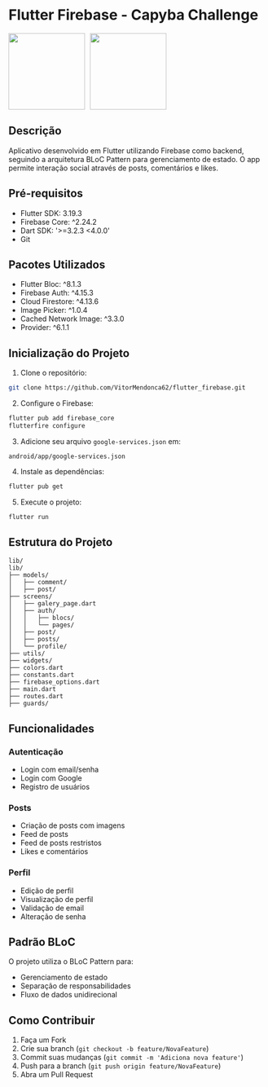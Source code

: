 # Flutter Firebase - Capyba Challenge

<div style="display: flex; gap: 10px;">
<img src="https://img.shields.io/badge/Flutter-02569B?logo=flutter&logoColor=white&style=for-the-badge" width="150">
<img src="https://img.shields.io/badge/Firebase-FFCA28?logo=firebase&logoColor=000000&style=for-the-badge" width="150">
</div>

## Descrição
Aplicativo desenvolvido em Flutter utilizando Firebase como backend, seguindo a arquitetura BLoC Pattern para gerenciamento de estado. O app permite interação social através de posts, comentários e likes.

## Pré-requisitos
- Flutter SDK: 3.19.3
- Firebase Core: ^2.24.2
- Dart SDK: '>=3.2.3 <4.0.0'
- Git


## Pacotes Utilizados
- Flutter Bloc: ^8.1.3
- Firebase Auth: ^4.15.3
- Cloud Firestore: ^4.13.6
- Image Picker: ^1.0.4
- Cached Network Image: ^3.3.0
- Provider: ^6.1.1

## Inicialização do Projeto

1. Clone o repositório:
```bash
git clone https://github.com/VitorMendonca62/flutter_firebase.git
```

2. Configure o Firebase:
```bash
flutter pub add firebase_core
flutterfire configure
```

3. Adicione seu arquivo `google-services.json` em:
```
android/app/google-services.json
```

4. Instale as dependências:
```bash
flutter pub get
```

5. Execute o projeto:
```bash
flutter run
```

## Estrutura do Projeto
```
lib/
lib/
├── models/
│   ├── comment/
│   ├── post/
├── screens/
│   ├── galery_page.dart
│   ├── auth/
│   │   ├── blocs/
│   │   └── pages/
│   ├── post/
│   ├── posts/
│   └── profile/
├── utils/
├── widgets/
├── colors.dart
├── constants.dart
├── firebase_options.dart
├── main.dart
├── routes.dart
├── guards/
```

## Funcionalidades

### Autenticação
- Login com email/senha
- Login com Google
- Registro de usuários

### Posts
- Criação de posts com imagens
- Feed de posts
- Feed de posts restristos
- Likes e comentários

### Perfil
- Edição de perfil
- Visualização de perfil
- Validação de email
- Alteração de senha

## Padrão BLoC
O projeto utiliza o BLoC Pattern para:
- Gerenciamento de estado
- Separação de responsabilidades
- Fluxo de dados unidirecional

## Como Contribuir
1. Faça um Fork
2. Crie sua branch (`git checkout -b feature/NovaFeature`)
3. Commit suas mudanças (`git commit -m 'Adiciona nova feature'`)
4. Push para a branch (`git push origin feature/NovaFeature`)
5. Abra um Pull Request
